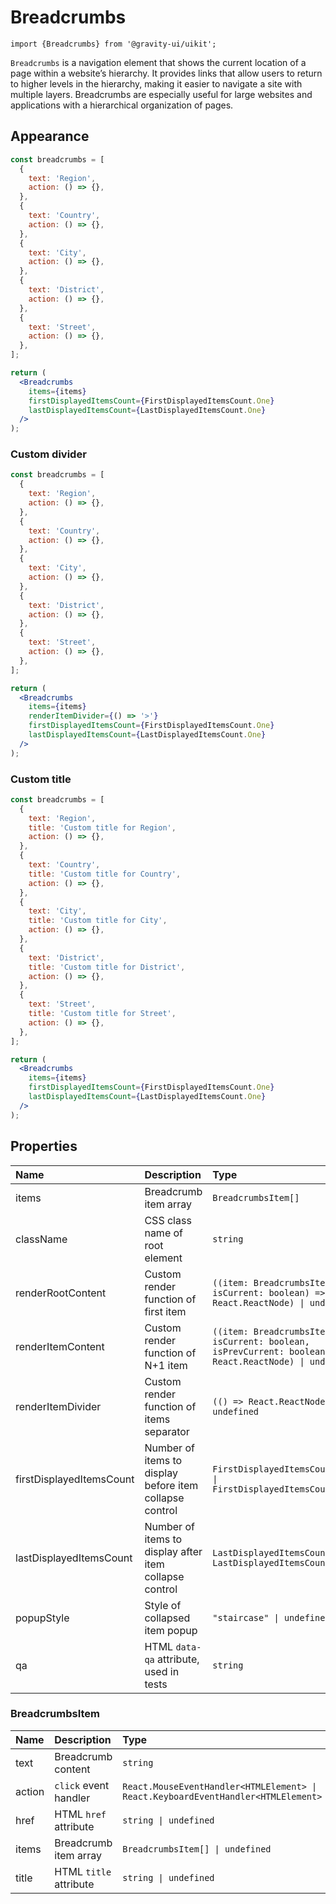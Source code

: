 <!--GITHUB_BLOCK-->

# Breadcrumbs

<!--/GITHUB_BLOCK-->

```tsx
import {Breadcrumbs} from '@gravity-ui/uikit';
```

`Breadcrumbs` is a navigation element that shows the current location of a page within a website’s hierarchy. It provides links that allow users to return to higher levels in the hierarchy, making it easier to navigate a site with multiple layers. Breadcrumbs are especially useful for large websites and applications with a hierarchical organization of pages.

## Appearance

<!--LANDING_BLOCK

<ExampleBlock
    code={`
<Breadcrumbs
    items={[
        {
            text: 'Region',
            action: () => {},
        },
        {
            text: 'Country',
            action: () => {},
        },
        {
            text: 'City',
            action: () => {},
        },
        {
            text: 'District',
            action: () => {},
        },
        {
            text: 'Street',
            action: () => {},
        },
    ]}
    firstDisplayedItemsCount={FirstDisplayedItemsCount.One}
    lastDisplayedItemsCount={LastDisplayedItemsCount.One}
/>
`}
>
    <UIKit.Breadcrumbs
        items={[
            {
                text: 'Region',
                action: () => {},
            },
            {
                text: 'Country',
                action: () => {},
            },
            {
                text: 'City',
                action: () => {},
            },
            {
                text: 'District',
                action: () => {},
            },
            {
                text: 'Street',
                action: () => {},
            },
        ]}
        firstDisplayedItemsCount={1}
        lastDisplayedItemsCount={1}
    />
</ExampleBlock>

LANDING_BLOCK-->

<!--GITHUB_BLOCK-->

```jsx
const breadcrumbs = [
  {
    text: 'Region',
    action: () => {},
  },
  {
    text: 'Country',
    action: () => {},
  },
  {
    text: 'City',
    action: () => {},
  },
  {
    text: 'District',
    action: () => {},
  },
  {
    text: 'Street',
    action: () => {},
  },
];

return (
  <Breadcrumbs
    items={items}
    firstDisplayedItemsCount={FirstDisplayedItemsCount.One}
    lastDisplayedItemsCount={LastDisplayedItemsCount.One}
  />
);
```

<!--/GITHUB_BLOCK-->

### Custom divider

<!--LANDING_BLOCK

<ExampleBlock
    code={`
<Breadcrumbs
    items={[
        {
            text: 'Region',
            action: () => {},
        },
        {
            text: 'Country',
            action: () => {},
        },
        {
            text: 'City',
            action: () => {},
        },
        {
            text: 'District',
            action: () => {},
        },
        {
            text: 'Street',
            action: () => {},
        },
    ]}
    renderItemDivider={() => '>'}
    firstDisplayedItemsCount={FirstDisplayedItemsCount.One}
    lastDisplayedItemsCount={LastDisplayedItemsCount.One}
/>
`}
>
    <UIKit.Breadcrumbs
        items={[
            {
                text: 'Region',
                action: () => {},
            },
            {
                text: 'Country',
                action: () => {},
            },
            {
                text: 'City',
                action: () => {},
            },
            {
                text: 'District',
                action: () => {},
            },
            {
                text: 'Street',
                action: () => {},
            },
        ]}
        renderItemDivider={() => '>'}
        firstDisplayedItemsCount={1}
        lastDisplayedItemsCount={1}
    />
</ExampleBlock>

LANDING_BLOCK-->

<!--GITHUB_BLOCK-->

```jsx
const breadcrumbs = [
  {
    text: 'Region',
    action: () => {},
  },
  {
    text: 'Country',
    action: () => {},
  },
  {
    text: 'City',
    action: () => {},
  },
  {
    text: 'District',
    action: () => {},
  },
  {
    text: 'Street',
    action: () => {},
  },
];

return (
  <Breadcrumbs
    items={items}
    renderItemDivider={() => '>'}
    firstDisplayedItemsCount={FirstDisplayedItemsCount.One}
    lastDisplayedItemsCount={LastDisplayedItemsCount.One}
  />
);
```

<!--/GITHUB_BLOCK-->

### Custom title

<!--LANDING_BLOCK

<ExampleBlock
    code={`
<Breadcrumbs
    items={[
        {
            text: 'Region',
            title: 'Custom title for Region',
            action: () => {},
        },
        {
            text: 'Country',
            title: 'Custom title for Country',
            action: () => {},
        },
        {
            text: 'City',
            title: 'Custom title for City',
            action: () => {},
        },
        {
            text: 'District',
            title: 'Custom title for District',
            action: () => {},
        },
        {
            text: 'Street',
            title: 'Custom title for Street',
            action: () => {},
        },
    ]}
    firstDisplayedItemsCount={FirstDisplayedItemsCount.One}
    lastDisplayedItemsCount={LastDisplayedItemsCount.One}
/>
`}
>
    <UIKit.Breadcrumbs
        items={[
            {
                text: 'Region',
                title: 'Custom title for Region',
                action: () => {},
            },
            {
                text: 'Country',
                title: 'Custom title for Country',
                action: () => {},
            },
            {
                text: 'City',
                title: 'Custom title for City',
                action: () => {},
            },
            {
                text: 'District',
                title: 'Custom title for District',
                action: () => {},
            },
            {
                text: 'Street',
                title: 'Custom title for Street',
                action: () => {},
            },
        ]}
        firstDisplayedItemsCount={1}
        lastDisplayedItemsCount={1}
    />
</ExampleBlock>

LANDING_BLOCK-->

<!--GITHUB_BLOCK-->

```jsx
const breadcrumbs = [
  {
    text: 'Region',
    title: 'Custom title for Region',
    action: () => {},
  },
  {
    text: 'Country',
    title: 'Custom title for Country',
    action: () => {},
  },
  {
    text: 'City',
    title: 'Custom title for City',
    action: () => {},
  },
  {
    text: 'District',
    title: 'Custom title for District',
    action: () => {},
  },
  {
    text: 'Street',
    title: 'Custom title for Street',
    action: () => {},
  },
];

return (
  <Breadcrumbs
    items={items}
    firstDisplayedItemsCount={FirstDisplayedItemsCount.One}
    lastDisplayedItemsCount={LastDisplayedItemsCount.One}
  />
);
```

<!--/GITHUB_BLOCK-->

## Properties

| Name                     | Description                                             | Type                                                                                                    | Default |
| :----------------------- | :------------------------------------------------------ | :------------------------------------------------------------------------------------------------------ | :------ |
| items                    | Breadcrumb item array                                   | `BreadcrumbsItem[]`                                                                                     |         |
| className                | CSS class name of root element                          | `string`                                                                                                |         |
| renderRootContent        | Custom render function of first item                    | `((item: BreadcrumbsItem, isCurrent: boolean) => React.ReactNode) \| undefined`                         |         |
| renderItemContent        | Custom render function of N+1 item                      | `((item: BreadcrumbsItem, isCurrent: boolean, isPrevCurrent: boolean) => React.ReactNode) \| undefined` |         |
| renderItemDivider        | Custom render function of items separator               | `(() => React.ReactNode) \| undefined`                                                                  |         |
| firstDisplayedItemsCount | Number of items to display before item collapse control | `FirstDisplayedItemsCount.Zero \| FirstDisplayedItemsCount.One`                                         |         |
| lastDisplayedItemsCount  | Number of items to display after item collapse control  | `LastDisplayedItemsCount.One \| LastDisplayedItemsCount.Two`                                            |         |
| popupStyle               | Style of collapsed item popup                           | `"staircase" \| undefined`                                                                              |         |
| qa                       | HTML `data-qa` attribute, used in tests                 | `string`                                                                                                |         |

### BreadcrumbsItem

| Name   | Description            | Type                                                                              | Default |
| :----- | :--------------------- | :-------------------------------------------------------------------------------- | :------ |
| text   | Breadcrumb content     | `string`                                                                          |         |
| action | `click` event handler  | `React.MouseEventHandler<HTMLElement> \| React.KeyboardEventHandler<HTMLElement>` |         |
| href   | HTML `href` attribute  | `string \| undefined`                                                             |         |
| items  | Breadcrumb item array  | `BreadcrumbsItem[] \| undefined`                                                  |         |
| title  | HTML `title` attribute | `string \| undefined`                                                             |         |
